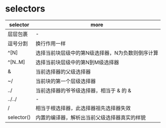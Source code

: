 # selectors

| selector   | more                                             |
| ---------- | ------------------------------------------------ |
| 层层包裹   | -                                                |
| 逗号分割   | 换行作用一样                                     |
| ^[N]       | 选择当前块层级中的第N级选择器，N为负数则倒序计算 |
| ^[N..M]    | 选择当前块层级中的第N到M级选择器                 |
| &          | 当前选择器的父级选择器                           |
| ~/         | 当前块的第一个层级选择器                         |
| ../        | 当前选择器的爷爷级选择器，相当于 & 的 &          |
| ../../     | -                                                |
| /          | 相当于根选择器，此选择器祖先选择器失效           |
| selector() | 内置的编译器，解析出当前父级选择器真实的样貌     |